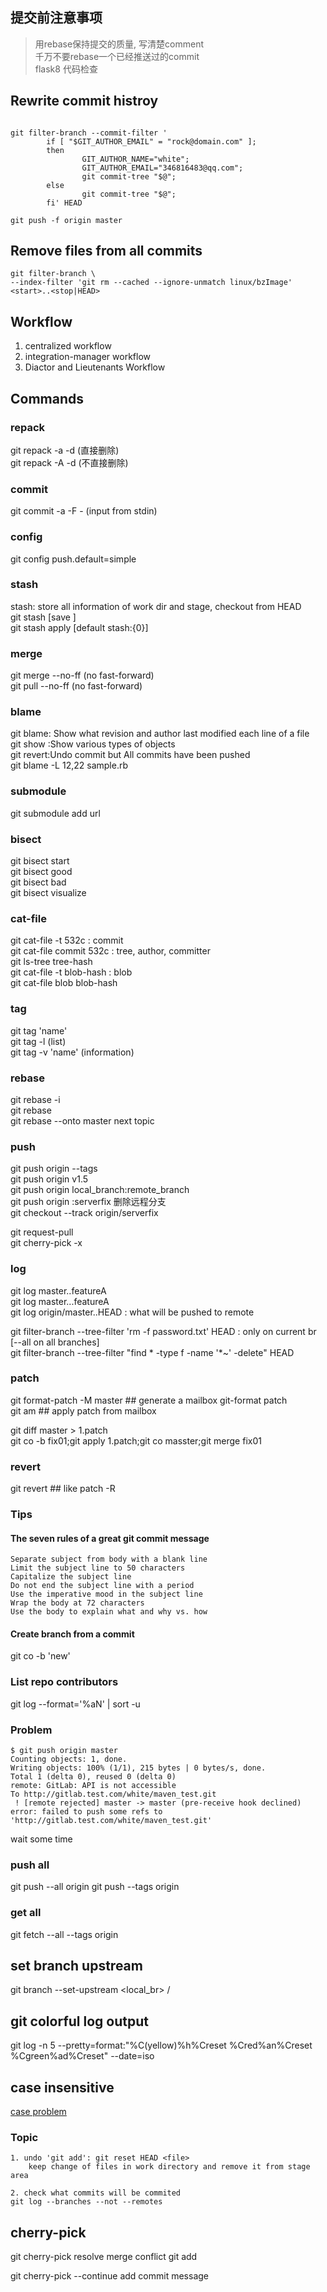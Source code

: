 ## 提交前注意事项  
>   用rebase保持提交的质量, 写清楚comment  
>   千万不要rebase一个已经推送过的commit    
>   flask8 代码检查
## Rewrite commit histroy
```

git filter-branch --commit-filter '
        if [ "$GIT_AUTHOR_EMAIL" = "rock@domain.com" ];
        then
                GIT_AUTHOR_NAME="white";
                GIT_AUTHOR_EMAIL="346816483@qq.com";
                git commit-tree "$@";
        else
                git commit-tree "$@";
        fi' HEAD

git push -f origin master
```  
## Remove files from all commits
```
git filter-branch \
--index-filter 'git rm --cached --ignore-unmatch linux/bzImage' <start>..<stop|HEAD>
```    

## Workflow  
1. centralized workflow  
2. integration-manager workflow  
3. Diactor and  Lieutenants Workflow  
  
## Commands  
### repack  
git repack -a -d (直接删除)    
git repack -A -d (不直接删除)    
  
### commit
git commit -a -F -  (input from stdin)

### config  
git config push.default=simple  
  
### stash  
stash: store all information of work dir  and stage, checkout from HEAD  
git stash [save <name>]  
git stash apply [default stash:{0}]   
  
  
### merge  
git merge --no-ff (no fast-forward)  
git pull --no-ff (no fast-forward)  
  
  
### blame  
git blame: Show what revision and author last modified each line of a file  
git show :Show various types of objects  
git revert:Undo commit but All commits have been pushed   
git blame -L 12,22 sample.rb  
  
### submodule  
git submodule add url  
  
  
### bisect  
git bisect start  
git bisect good  
git bisect bad  
git bisect visualize  
  
  
### cat-file   
git cat-file -t 532c : commit  
git cat-file commit 532c : tree, author, committer  
git ls-tree tree-hash  
git cat-file -t blob-hash : blob  
git cat-file blob  blob-hash  
  
  
### tag  
git tag 'name'   
git tag -l (list)  
git tag -v 'name' (information)  
  
### rebase  
git rebase -i  
git rebase <upstream> <branch>  
git rebase --onto master next topic  
  
### push  
git push origin --tags  
git push origin v1.5  
git push origin local_branch:remote_branch  
git push origin :serverfix   删除远程分支  
git checkout --track origin/serverfix  
  
  
git request-pull  
git cherry-pick -x  
  
  
### log  
git log master..featureA  
git log master...featureA  
git log origin/master..HEAD  : what will be pushed to remote  
  
git filter-branch --tree-filter 'rm -f password.txt' HEAD : only on current br  
[--all on all branches]  
git filter-branch --tree-filter "find * -type f -name '*~' -delete" HEAD  
  
  
  
### patch  
git format-patch -M master ## generate a mailbox git-format patch   
git am  ## apply patch from mailbox  
  
<fix01>git diff master > 1.patch  
<master>git co -b fix01;git apply 1.patch;git co masster;git merge fix01  
  
### revert  
git revert ## like patch -R  


### Tips
#### The seven rules of a great git commit message
```
Separate subject from body with a blank line
Limit the subject line to 50 characters
Capitalize the subject line
Do not end the subject line with a period
Use the imperative mood in the subject line
Wrap the body at 72 characters
Use the body to explain what and why vs. how
```

#### Create branch from a commit
git co -b 'new' <commit-id>

### List repo contributors
git log --format='%aN' | sort -u


### Problem
```
$ git push origin master
Counting objects: 1, done.
Writing objects: 100% (1/1), 215 bytes | 0 bytes/s, done.
Total 1 (delta 0), reused 0 (delta 0)
remote: GitLab: API is not accessible
To http://gitlab.test.com/white/maven_test.git
 ! [remote rejected] master -> master (pre-receive hook declined)
error: failed to push some refs to 'http://gitlab.test.com/white/maven_test.git'
```
wait some time



### push all 
git push --all origin
git push --tags origin


### get all
git fetch --all --tags origin



## set branch upstream
git branch --set-upstream <local_br> <upstream>/<branch>



## git colorful log output
git log -n 5 --pretty=format:"%C(yellow)%h%Creset %Cred%an%Creset %Cgreen%ad%Creset" --date=iso

## case insensitive
[case problem](http://www.worldhello.net/gotgit/08-git-misc/030-case-insensitive.html)

### Topic
```
1. undo 'git add': git reset HEAD <file>
    keep change of files in work directory and remove it from stage area

2. check what commits will be commited
git log --branches --not --remotes
```


## cherry-pick

git cherry-pick <commit-id>
    resolve merge conflict
    git add <file>

git cherry-pick --continue
    add commit message
